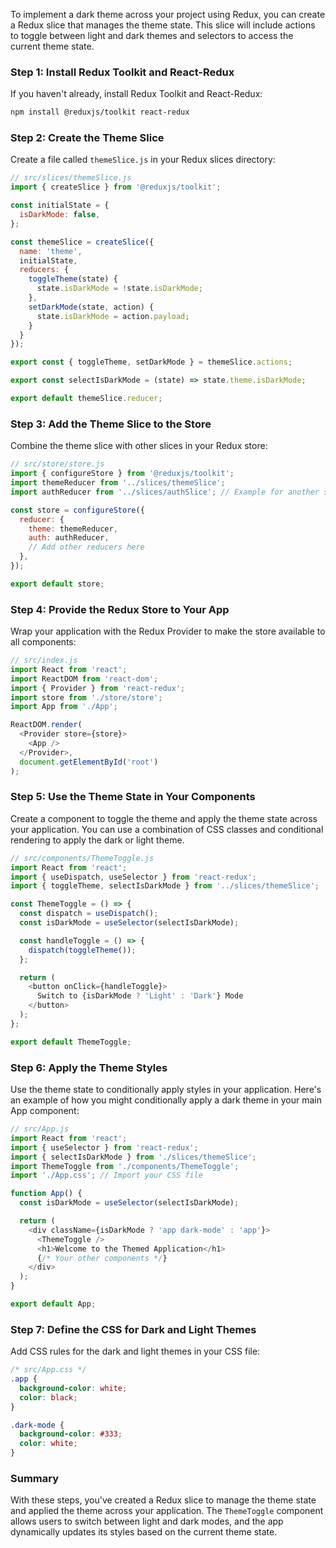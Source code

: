 To implement a dark theme across your project using Redux, you can create a Redux slice that manages the theme state. This slice will include actions to toggle between light and dark themes and selectors to access the current theme state.

### Step 1: Install Redux Toolkit and React-Redux
If you haven't already, install Redux Toolkit and React-Redux:
```bash
npm install @reduxjs/toolkit react-redux
```

### Step 2: Create the Theme Slice

Create a file called `themeSlice.js` in your Redux slices directory:

```javascript
// src/slices/themeSlice.js
import { createSlice } from '@reduxjs/toolkit';

const initialState = {
  isDarkMode: false,
};

const themeSlice = createSlice({
  name: 'theme',
  initialState,
  reducers: {
    toggleTheme(state) {
      state.isDarkMode = !state.isDarkMode;
    },
    setDarkMode(state, action) {
      state.isDarkMode = action.payload;
    }
  }
});

export const { toggleTheme, setDarkMode } = themeSlice.actions;

export const selectIsDarkMode = (state) => state.theme.isDarkMode;

export default themeSlice.reducer;
```

### Step 3: Add the Theme Slice to the Store

Combine the theme slice with other slices in your Redux store:

```javascript
// src/store/store.js
import { configureStore } from '@reduxjs/toolkit';
import themeReducer from '../slices/themeSlice';
import authReducer from '../slices/authSlice'; // Example for another slice

const store = configureStore({
  reducer: {
    theme: themeReducer,
    auth: authReducer,
    // Add other reducers here
  },
});

export default store;
```

### Step 4: Provide the Redux Store to Your App

Wrap your application with the Redux Provider to make the store available to all components:

```javascript
// src/index.js
import React from 'react';
import ReactDOM from 'react-dom';
import { Provider } from 'react-redux';
import store from './store/store';
import App from './App';

ReactDOM.render(
  <Provider store={store}>
    <App />
  </Provider>,
  document.getElementById('root')
);
```

### Step 5: Use the Theme State in Your Components

Create a component to toggle the theme and apply the theme state across your application. You can use a combination of CSS classes and conditional rendering to apply the dark or light theme.

```javascript
// src/components/ThemeToggle.js
import React from 'react';
import { useDispatch, useSelector } from 'react-redux';
import { toggleTheme, selectIsDarkMode } from '../slices/themeSlice';

const ThemeToggle = () => {
  const dispatch = useDispatch();
  const isDarkMode = useSelector(selectIsDarkMode);

  const handleToggle = () => {
    dispatch(toggleTheme());
  };

  return (
    <button onClick={handleToggle}>
      Switch to {isDarkMode ? 'Light' : 'Dark'} Mode
    </button>
  );
};

export default ThemeToggle;
```

### Step 6: Apply the Theme Styles

Use the theme state to conditionally apply styles in your application. Here's an example of how you might conditionally apply a dark theme in your main App component:

```javascript
// src/App.js
import React from 'react';
import { useSelector } from 'react-redux';
import { selectIsDarkMode } from './slices/themeSlice';
import ThemeToggle from './components/ThemeToggle';
import './App.css'; // Import your CSS file

function App() {
  const isDarkMode = useSelector(selectIsDarkMode);

  return (
    <div className={isDarkMode ? 'app dark-mode' : 'app'}>
      <ThemeToggle />
      <h1>Welcome to the Themed Application</h1>
      {/* Your other components */}
    </div>
  );
}

export default App;
```

### Step 7: Define the CSS for Dark and Light Themes

Add CSS rules for the dark and light themes in your CSS file:

```css
/* src/App.css */
.app {
  background-color: white;
  color: black;
}

.dark-mode {
  background-color: #333;
  color: white;
}
```

### Summary

With these steps, you've created a Redux slice to manage the theme state and applied the theme across your application. The `ThemeToggle` component allows users to switch between light and dark modes, and the app dynamically updates its styles based on the current theme state.